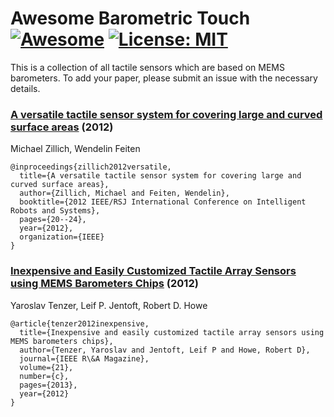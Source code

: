 # Awesome Barometric Touch [![Awesome](https://awesome.re/badge-flat.svg)](https://awesome.re) [![License: MIT](https://img.shields.io/badge/License-MIT-green.svg)](https://opensource.org/licenses/MIT)

This is a collection of all tactile sensors which are based on MEMS barometers.  To add your paper, please submit an issue with the necessary details.

### [A versatile tactile sensor system for covering large and curved surface areas](https://ieeexplore.ieee.org/abstract/document/6385806) (2012)

Michael Zillich, Wendelin Feiten
```
@inproceedings{zillich2012versatile,
  title={A versatile tactile sensor system for covering large and curved surface areas},
  author={Zillich, Michael and Feiten, Wendelin},
  booktitle={2012 IEEE/RSJ International Conference on Intelligent Robots and Systems},
  pages={20--24},
  year={2012},
  organization={IEEE}
}
```

### [Inexpensive and Easily Customized Tactile Array Sensors using MEMS Barometers Chips](https://projects.iq.harvard.edu/files/sorotoolkit/files/2012_ytenzer_barometricsensors.pdf) (2012)

Yaroslav Tenzer, Leif P. Jentoft, Robert D. Howe
```
@article{tenzer2012inexpensive,
  title={Inexpensive and easily customized tactile array sensors using MEMS barometers chips},
  author={Tenzer, Yaroslav and Jentoft, Leif P and Howe, Robert D},
  journal={IEEE R\&A Magazine},
  volume={21},
  number={c},
  pages={2013},
  year={2012}
}
```
